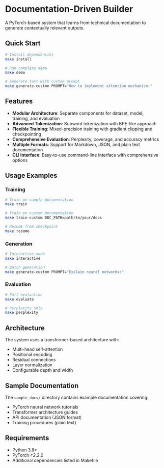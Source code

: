 # Documentation-Driven Builder

A PyTorch-based system that learns from technical documentation to generate contextually relevant outputs.

## Quick Start

```bash
# Install dependencies
make install

# Run complete demo
make demo

# Generate text with custom prompt
make generate-custom PROMPT="How to implement attention mechanism:"
```

## Features

- **Modular Architecture**: Separate components for dataset, model, training, and evaluation
- **Advanced Tokenization**: Subword tokenization with BPE-like approach
- **Flexible Training**: Mixed-precision training with gradient clipping and checkpointing
- **Comprehensive Evaluation**: Perplexity, coverage, and accuracy metrics
- **Multiple Formats**: Support for Markdown, JSON, and plain text documentation
- **CLI Interface**: Easy-to-use command-line interface with comprehensive options

## Usage Examples

### Training

```bash
# Train on sample documentation
make train

# Train on custom documentation
make train-custom DOC_PATH=path/to/your/docs

# Resume from checkpoint
make resume
```

### Generation

```bash
# Interactive mode
make interactive

# Batch generation
make generate-custom PROMPT="Explain neural networks:"
```

### Evaluation

```bash
# Full evaluation
make evaluate

# Perplexity only
make perplexity
```

## Architecture

The system uses a transformer-based architecture with:

- Multi-head self-attention
- Positional encoding
- Residual connections
- Layer normalization
- Configurable depth and width

## Sample Documentation

The `sample_docs/` directory contains example documentation covering:

- PyTorch neural network tutorials
- Transformer architecture guides
- API documentation (JSON format)
- Training procedures (plain text)

## Requirements

- Python 3.8+
- PyTorch ≥2.2.0
- Additional dependencies listed in Makefile
